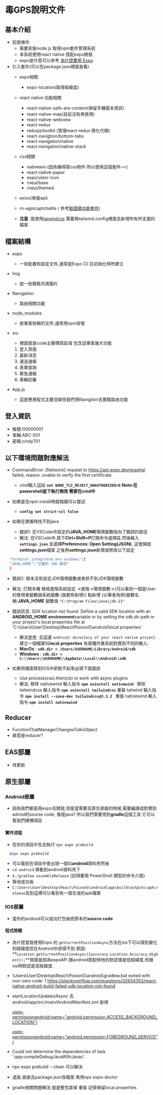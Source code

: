 # 毒GPS說明文件

## 基本介紹

- 前提條件:
  - 需要安裝node.js 取得npm套件管理系統
  - 本系統使用react native 搭配expo開發
  - expo是什麼可以參考 [為什麼要用 Expo](https://ithelp.ithome.com.tw/articles/10190720)
- 引入套件(可以在package.json裡面查看)
  - expo相關

    - expo-location(取得經緯度)

    <!-- - expo-status-bar -->
  - react native 功能相關

    - react-native-safe-are-context(保留手機基本資訊)
    - react-native-map(目前沒有再使用)
    - react-native-webview
    - react-redux
    - reduxjs/toolkit (管理react-redux 簡化代碼)
    - react-navigtion/bottom-tabs
    - react-navigation/native
    - react-navigation/native-stack
  - css相關

    - nativewin (因為懶得寫css物件 所以使用這個套件><)
    - react-native-paper
    - expo/vetor-icon
    - rneui/base
    - rneui/themed
  - axios(串接api)
  - rn-agmcaptchalite ( 參考[驗證碼功能套件](https://www.npmjs.com/package/rn-agmcaptchalite))
  - **注意** :當使用[taiwindcss](https://tailwindcss.com/docs/installation) 需要再tailwind.config裡面去新增所有所支援的檔案

## 檔案結構

- expo

  - 一些配置和設定文件,通常是Expo Cli 在初始化時所建立
- Img

  - 放一些靜態共用圖片
- Navigation

  - 路由相關功能
- node_modules

  - 放專案依賴的文件,通常用npm安裝
- src

  - 裡面就是code主要撰寫區域 包含這專案幾大功能

  1. 登入頁面
  2. 最新消息
  3. 運送通報
  4. 表單查詢
  5. 緊急通報
  6. 車輛初審
- App.js

  - 這是應用程式主要目錄但我們用Navigiton去實驗路由功能

## 登入資訊

- 帳號:G0000001
- 車輛:ABC-001
- 密碼:cindy701

## 以下環境問題對應解法

- CommandError: [Network] request to https://api.expo.dev/graphql failed, reason: unable to verify the first certificate

  - cmd輸入這段
    **`set NODE_TLS_REJECT_UNAUTHORIZED=0`**
    **Note:在powershell底下執行無效 需要在cmd中**
- 如果是在npm install時就報錯可以嘗試

  - **`config set strict-ssl false`**
- 如果在建置時找不到java

  - 錯誤1: 在VSCode中設定的**JAVA_HOME**環境變數指向了錯誤的路徑
  - 解法: 在VSCode中,按下**Ctrl+Shift+P**打開命令選擇區,然後輸入 **`settings.json`** 並選擇**Preferences: Open Setting(JSON)**. 這會開啟**settings.json**檔案 之後再**settings.json**新增或修改以下設定

```bash
  "terminal.integrated.env.windows":{
  "JAVA_HOME":"正確的 JDK 路徑"
  }
```

- 錯誤2: 根本沒有設定JDK環境變數或者抓不到JDK環境變數
- 解法: 打開本機 檢視進階系統設定 ->進階->環境變數->{可以看到一個是User的使用者變數跟系統變數 (我都有新增)}
  點新增 (以筆者為例)變數名稱:**JAVA_HOME** 變數值 `"C:\Program Files\Java\jdk-21"`
- 錯誤訊息: SDK location not found. Define a valid SDK location with an **ANDROID_HOME environment**variable or by setting the sdk.dir path in your project's local properties file at   'C:\Users\User\Desktop\React\PoisonG\android\local.properties'.

  - 解法[參考](https://stackoverflow.com/questions/32634352/react-native-android-build-failed-sdk-location-not-found): 去這邊 `android/ directory of your react-native project`建立一個檔案叫**local.properties** 有兩種作業系統對應到不同的輸入:
  - **MacOs** : **`sdk.dir = /Users/USERNAME/Library/Android/sdk`**
  - **Windows** : **`sdk.dir = C:\\Users\\USERNAME\\AppData\\Local\\Android\\sdk`**
- 如果把檔案移到IOS中卻跑不起來出現下面錯誤

  - Use process(css).then(cb) to work with async plugins
  - 解法:
    移除 nativewind 輸入指令 **`npm uninstall nativewind `**
    移除 tailwindcss 輸入指令 **`npm uninstall tailwindcss`**
    重裝 tailwind 輸入指令 **`npm install --save-dev tailwindcss@3.3.2 `**
    重裝 nativewind 輸入指令 **`npm install nativewind `**

## Reducer

- FunctionThatManagerChangesToAnObject
- 甚麼是reducer?

## EAS部屬

- 待更新

## 原生部屬

### Android部屬

- 因為我們都是用expo去開發,但是當需要去原生部屬的時候,需要編譯成對應到adroid的sourse code,
  像是java?
  所以我們需要用到**gradle**這個工具 它可以幫我們建構項目

#### 實作流程

- 在你的項目中先去執行 `npx expo prebuild`

```bash
  $npx expo prebuild

```

- 可以看到在項目中會出現一個叫**android**資料夾然後
- `cd android` 移動到android資料夾下
- `$./gradlew assembleRelease` (記得要用 PowerShell 類型的命令介面)
- 等他成功後
- `C:\Users\User\Desktop\React\PoisonG\android\app\build\outputs\apk\release`去到這裡可以看到有一個生成的apk檔案

### IOS部屬

- 當你的android可以成功打包後把原本的**source code**

#### 程式除錯

- 為什麼當我使用Expo 的 `getCurrentPositionAsync`方法在ios下可以得到變化的經緯度但在Android中卻得不到 原因:
  **`Location.getCurrentPositionAsync({accuracy:Location.Accuracy.Highest});`**我猜是因為expoAPI 跟android搭配時他的默認值是低經緯度,但跟ios時默認是高經緯度.
- \Users\User\Desktop\React\PoisonG\android\gradlew.bat exited with non-zero code: 1
  https://stackoverflow.com/questions/32634352/react-native-android-build-failed-sdk-location-not-found
- startLocationUpdatesAsync
  去android/app/src/main/AndroidManifest.xml 新增

  [uses-permissionandroid:name=&#34;android.permission.ACCESS_BACKGROUND_LOCATION&#34;/](uses-permissionandroid:name=%22android.permission.ACCESS_BACKGROUND_LOCATION%22/)

  [uses-permissionandroid:name=&#34;android.permission.FOREGROUND_SERVICE&#34;/
  ](uses-permissionandroid:name=%22android.permission.FOREGROUND_SERVICE%22/)

- Could not determine the dependencies of task ':app:compileDebugJavaWithJavac'.
- npx expo prebuild --clean 可以解決
- 退版 直接去package.json改檔案 再用npx expo-doctor
- gradle相關問題解法 就是整包拿掉 重裝 記得保留local.properties